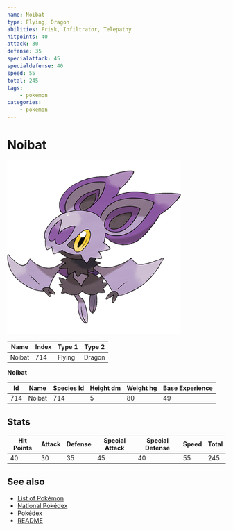 ```yaml
---
name: Noibat
type: Flying, Dragon
abilities: Frisk, Infiltrator, Telepathy
hitpoints: 40
attack: 30
defense: 35
specialattack: 45
specialdefense: 40
speed: 55
total: 245
tags:
    - pokemon
categories:
    - pokemon
---
```


# Noibat


![Noibat](images/714.png)

| **Name** | **Index** | **Type 1** | **Type 2** |
|----|----|----|----|
| Noibat | 714 | Flying | Dragon  |

**Noibat** 




| **Id** | **Name** | **Species Id** | **Height dm** | **Weight hg** | **Base Experience** |
|--------|----------|----------------|------------|------------|---------------------|
| 714 | Noibat | 714 | 5 | 80 | 49 |



## Stats

| **Hit Points** | **Attack** | **Defense** | **Special Attack** | **Special Defense** | **Speed** | **Total** |
|----------------|------------|-------------|--------------------|---------------------|-----------|-----------|
| 40 | 30 | 35 | 45 | 40 | 55 | 245 |

## See also

- [List of Pokémon](../pokemon.md)
- [National Pokédex](../national_pokedex.md)
- [Pokédex](../pokedex.md)
- [README](../README.md)
